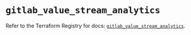 # `gitlab_value_stream_analytics`

Refer to the Terraform Registry for docs: [`gitlab_value_stream_analytics`](https://registry.terraform.io/providers/gitlabhq/gitlab/18.3.0/docs/resources/value_stream_analytics).

